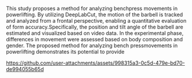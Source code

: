 This study proposes a method for analyzing benchpress movements in powerlifting. By utilizing DeepLabCut, the motion of the barbell is tracked and analyzed from a frontal
perspective, enabling a quantitative evaluation of form accuracy.Specifically, the position and tilt angle of the barbell are estimated and visualized based on video data. In the experimental phase,
differences in movement were assessed based on body composition and gender. The proposed method for analyzing bench pressmovements in powerlifting demonstrates its potential to provide


https://github.com/user-attachments/assets/998315a3-0c5d-479e-bd70-de994055b65d

